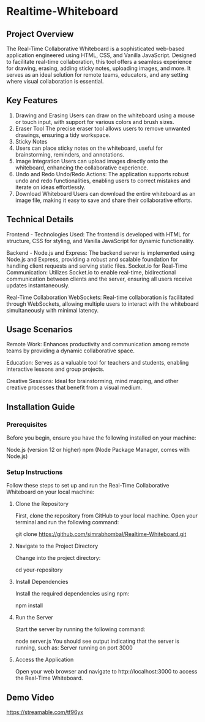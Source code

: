 # **Realtime-Whiteboard**

## **Project Overview**
The Real-Time Collaborative Whiteboard is a sophisticated web-based application engineered using HTML, CSS, and Vanilla JavaScript. Designed to facilitate real-time collaboration, this tool offers a seamless experience for drawing, erasing, adding sticky notes, uploading images, and more. It serves as an ideal solution for remote teams, educators, and any setting where visual collaboration is essential.

## **Key Features**
1. Drawing and Erasing
   Users can draw on the whiteboard using a mouse or touch input, with support for various colors and brush sizes.
2. Eraser Tool
   The precise eraser tool allows users to remove unwanted drawings, ensuring a tidy workspace.
3. Sticky Notes
4. Users can place sticky notes on the whiteboard, useful for brainstorming, reminders, and annotations.
5. Image Integration
   Users can upload images directly onto the whiteboard, enhancing the collaborative experience.
6. Undo and Redo
   Undo/Redo Actions: The application supports robust undo and redo functionalities, enabling users to correct mistakes and     iterate on ideas effortlessly.
7. Download Whiteboard
   Users can download the entire whiteboard as an image file, making it easy to save and share their collaborative efforts.


## **Technical Details**

Frontend - 
Technologies Used: The frontend is developed with HTML for structure, CSS for styling, and Vanilla JavaScript for dynamic functionality.


Backend - 
Node.js and Express: The backend server is implemented using Node.js and Express, providing a robust and scalable foundation for handling client requests and serving static files.
Socket.io for Real-Time Communication: Utilizes Socket.io to enable real-time, bidirectional communication between clients and the server, ensuring all users receive updates instantaneously.

Real-Time Collaboration
WebSockets: Real-time collaboration is facilitated through WebSockets, allowing multiple users to interact with the whiteboard simultaneously with minimal latency.

## **Usage Scenarios**

Remote Work: Enhances productivity and communication among remote teams by providing a dynamic collaborative space.

Education: Serves as a valuable tool for teachers and students, enabling interactive lessons and group projects.

Creative Sessions: Ideal for brainstorming, mind mapping, and other creative processes that benefit from a visual medium.

## Installation Guide
### Prerequisites

Before you begin, ensure you have the following installed on your machine:

Node.js (version 12 or higher)
npm (Node Package Manager, comes with Node.js)

### Setup Instructions

Follow these steps to set up and run the Real-Time Collaborative Whiteboard on your local machine:

1. Clone the Repository

   First, clone the repository from GitHub to your local machine. Open your terminal and run the following command:
   
   git clone https://github.com/simrabhombal/Realtime-Whiteboard.git

2. Navigate to the Project Directory

   Change into the project directory:

   cd your-repository

3. Install Dependencies

   Install the required dependencies using npm:

   npm install

4. Run the Server

   Start the server by running the following command:

   node server.js
   You should see output indicating that the server is running, such as:
   Server running on port 3000
   
5. Access the Application

   Open your web browser and navigate to http://localhost:3000 to access the Real-Time Whiteboard.

## Demo Video
   https://streamable.com/tf96yx
